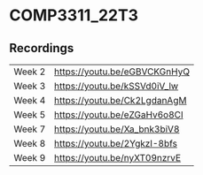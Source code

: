 # COMP3311_22T3

## Recordings

|        |                              |
| ------ | ---------------------------- |
| Week 2 | https://youtu.be/eGBVCKGnHyQ |
| Week 3 | https://youtu.be/kSSVd0iV_lw |
| Week 4 | https://youtu.be/Ck2LgdanAgM |
| Week 5 | https://youtu.be/eZGaHv6o8CI |
| Week 7 | https://youtu.be/Xa_bnk3biV8 |
| Week 8 | https://youtu.be/2YgkzI-8bfs |
| Week 9 | https://youtu.be/nyXT09nzrvE |
